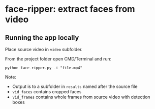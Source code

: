 # face-ripper: extract faces from video

## Running the app locally
Place source video in `video` subfolder.

From the project folder open CMD/Terminal and run:

`python face-ripper.py -i "file.mp4"`

Note:
+ Output is to a subfolder in `results` named after the source file
+ `vid_faces` contains cropped faces
+ `vid_frames` contains whole frames from source video with detection boxes
